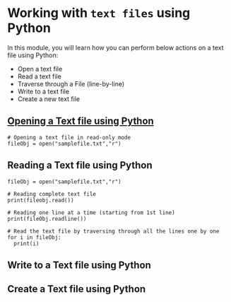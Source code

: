 # Working with `text files` using Python

In this module, you will learn how you can perform below actions on a text file using Python:
  - Open a text file
  - Read a text file
  - Traverse through a File (line-by-line)
  - Write to a text file
  - Create a new text file

## [Opening a Text file using Python](https://docs.python.org/3/library/functions.html?highlight=built%20functions#open)
   
   ```
   # Opening a text file in read-only mode
   fileObj = open("samplefile.txt","r")

   ```

## Reading a Text file using Python
   
   ```
   fileObj = open("samplefile.txt","r")

   # Reading complete text file
   print(fileobj.read())

   # Reading one line at a time (starting from 1st line)
   print(fileObj.readline())

   # Read the text file by traversing through all the lines one by one
   for i in fileObj:
     print(i)

   ```

## Write to a Text file using Python

## Create a Text file using Python


